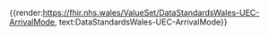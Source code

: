 <div class="warning"><span class="ImplementWarn"></span></div>

{{render:https://fhir.nhs.wales/ValueSet/DataStandardsWales-UEC-ArrivalMode, text:DataStandardsWales-UEC-ArrivalMode}}